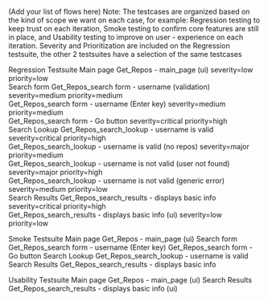 (Add your list of flows here)
Note: 
    The testcases are organized based on the kind of scope we want on each case, for example:
        Regression testing to keep trust on each iteration, Smoke testing to confirm 
        core features are still in place, and Usability testing to improve on user -
        experience on each iteration.
    Severity and Prioritization are included on the Regression testsuite, the other 2 testsuites have a selection of the same testcases

Regression Testsuite 
    Main page
        Get_Repos - main_page (ui)                                          severity=low    priority=low      
    Search form
        Get_Repos_search form - username (validation)                       severity=medium    priority=medium   
        Get_Repos_search form - username (Enter key)                        severity=medium    priority=medium   
        Get_Repos_search form - Go button                                   severity=critical    priority=high   
    Search Lookup
        Get_Repos_search_lookup - username is valid                         severity=critical    priority=high   
        Get_Repos_search_lookup - username is valid (no repos)              severity=major    priority=medium   
        Get_Repos_search_lookup - username is not valid (user not found)    severity=major    priority=high   
        Get_Repos_search_lookup - username is not valid (generic error)     severity=medium    priority=low   
    Search Results
        Get_Repos_search_results - displays basic info                      severity=critical    priority=high   
        Get_Repos_search_results - displays basic info (ui)                 severity=low    priority=low   

Smoke Testsuite
    Main page
        Get_Repos - main_page (ui)
    Search form
        Get_Repos_search form - username (Enter key)
        Get_Repos_search form - Go button 
    Search Lookup
        Get_Repos_search_lookup - username is valid
    Search Results
        Get_Repos_search_results - displays basic info

Usability Testsuite
    Main page
        Get_Repos - main_page (ui)
    Search Results
        Get_Repos_search_results - displays basic info (ui)



